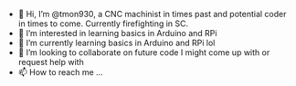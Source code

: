 - 👋 Hi, I’m @tmon930, a CNC machinist in times past and potential coder in times to come. Currently firefighting in SC.
- 👀 I’m interested in learning basics in Arduino and RPi
- 🌱 I’m currently learning basics in Arduino and RPi lol
- 💞️ I’m looking to collaborate on future code I might come up with or request help with
- 📫 How to reach me ...

<!---
tmon930/tmon930 is a ✨ special ✨ repository because its `README.md` (this file) appears on your GitHub profile.
You can click the Preview link to take a look at your changes.
--->
